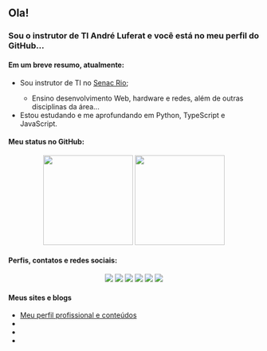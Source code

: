 ## Ola!

### Sou o instrutor de TI André Luferat e você está no meu perfil do GitHub...

#### Em um breve resumo, atualmente:

<ul>
  <li>Sou instrutor de TI no <a href="https://www.rj.senac.br/" target="_blank">Senac Rio</a>;</li>
    <ul><li>Ensino desenvolvimento Web, hardware e redes, além de outras disciplinas da área...</li></ul>
  <li>Estou estudando e me aprofundando em Python, TypeScript e JavaScript.</li>
</ul>

#### Meu status no GitHub:

<div align="center">
    <img height="180em" src="https://github-readme-stats.vercel.app/api?username=Luferat&show_icons=true&theme=highcontrast&include_all_commits=true&count_private=true"/>
    <img height="180em" src="https://github-readme-stats.vercel.app/api/top-langs/?username=Luferat&layout=compact&langs_count=7&theme=highcontrast"/>
</div>

#### Perfis, contatos e redes sociais:
<div align="center"> 
  <a href="https://www.github.com/luferat/" target="_blank"><img src="https://img.shields.io/badge/GitHub-330F63?style=for-the-badge&logo=github&logoColor=white" target="_blank"></a>
  <a href="https://www.linkedin.com/in/" target="_blank"><img src="https://img.shields.io/badge/LinkedIn-%230077B5?style=for-the-badge&logo=linkedin&logoColor=white" target="_blank"></a>
  <a href="https://api.whatsapp.com/send?phone=5521987943192&text=Olá Luferat!" target="_blank"><img src="https://img.shields.io/badge/WhatsApp-25D366?style=for-the-badge&logo=whatsapp&logoColor=white"></a>
  <a href="https://www.youtube.com/" target="_blank"><img src="https://img.shields.io/badge/YouTube-FF0000?style=for-the-badge&logo=youtube&logoColor=white" target="_blank"></a> <a href="https://www.facebook.com/" target="_blank"><img src="https://img.shields.io/badge/Facebook-1877F2?style=for-the-badge&logo=facebook&logoColor=white" target="_blank"></a>
  <a href = "mailto:contato@luferat.net"><img src="https://img.shields.io/badge/Email-%23333?style=for-the-badge&logo=gmail&logoColor=white" target="_blank"></a>
</div>

#### Meus sites e blogs
<ul>
  <li><a href="http://www.luferat.net/" target="_blank">Meu perfil profissional e conteúdos</a></li>
  <li><a href="" target="_blank"></a></li>
  <li><a href="" target="_blank"></a></li>
  <li><a href="" target="_blank"></a></li>
</li>
 
